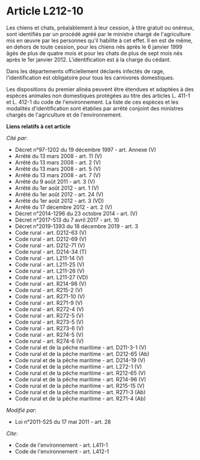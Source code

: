 # Article L212-10

Les chiens et chats, préalablement à leur cession, à titre gratuit ou onéreux, sont identifiés par un procédé agréé par le
ministre chargé de l'agriculture mis en œuvre par les personnes qu'il habilite à cet effet. Il en est de même, en dehors de
toute cession, pour les chiens nés après le 6 janvier 1999 âgés de plus de quatre mois et pour les chats de plus de sept mois
nés après le 1er janvier 2012. L'identification est à la charge du cédant. 

Dans les départements officiellement déclarés infectés de rage, l'identification est obligatoire pour tous les carnivores
domestiques. 

Les dispositions du premier alinéa peuvent être étendues et adaptées à des espèces animales non domestiques protégées au
titre des articles L. 411-1 et L. 412-1 du code de l'environnement. La liste de ces espèces et les modalités d'identification
sont établies par arrêté conjoint des ministres chargés de l'agriculture et de l'environnement.

**Liens relatifs à cet article**

_Cité par_:

  - Décret n°97-1202 du 19 décembre 1997 - art. Annexe (V)
  - Arrêté du 13 mars 2008 - art. 11 (V)
  - Arrêté du 13 mars 2008 - art. 2 (V)
  - Arrêté du 13 mars 2008 - art. 5 (V)
  - Arrêté du 13 mars 2008 - art. 7 (V)
  - Arrêté du 9 août 2011 - art. 3 (V)
  - Arrêté du 1er août 2012 - art. 1 (V)
  - Arrêté du 1er août 2012 - art. 24 (V)
  - Arrêté du 1er août 2012 - art. 3 (VD)
  - Arrêté du 17 décembre 2012 - art. 2 (V)
  - Décret n°2014-1296 du 23 octobre 2014 - art. (V)
  - Décret n°2017-513 du 7 avril 2017 - art. 10
  - Décret n°2019-1393 du 18 décembre 2019 - art. 3
  - Code rural - art. D212-63 (V)
  - Code rural - art. D212-69 (V)
  - Code rural - art. D212-71 (V)
  - Code rural - art. D214-34 (T)
  - Code rural - art. L211-14 (V)
  - Code rural - art. L211-25 (V)
  - Code rural - art. L211-26 (V)
  - Code rural - art. L211-27 (VD)
  - Code rural - art. R214-98 (V)
  - Code rural - art. R215-2 (V)
  - Code rural - art. R271-10 (V)
  - Code rural - art. R271-9 (V)
  - Code rural - art. R272-4 (V)
  - Code rural - art. R272-5 (V)
  - Code rural - art. R273-5 (V)
  - Code rural - art. R273-6 (V)
  - Code rural - art. R274-5 (V)
  - Code rural - art. R274-6 (V)
  - Code rural et de la pêche maritime - art. D211-3-1 (V)
  - Code rural et de la pêche maritime - art. D212-65 (Ab)
  - Code rural et de la pêche maritime - art. D214-19 (V)
  - Code rural et de la pêche maritime - art. L272-1 (V)
  - Code rural et de la pêche maritime - art. R212-65 (V)
  - Code rural et de la pêche maritime - art. R214-96 (V)
  - Code rural et de la pêche maritime - art. R215-15 (V)
  - Code rural et de la pêche maritime - art. R271-3 (Ab)
  - Code rural et de la pêche maritime - art. R271-4 (Ab)

_Modifié par_:

  - Loi n°2011-525 du 17 mai 2011 - art. 28

_Cite_:

  - Code de l'environnement - art. L411-1
  - Code de l'environnement - art. L412-1
